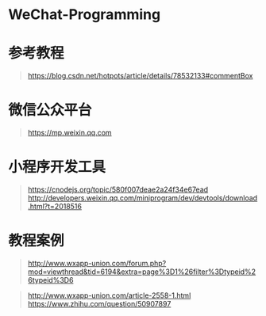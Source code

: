 # WeChat-Programming
# 参考教程
> https://blog.csdn.net/hotpots/article/details/78532133#commentBox
# 微信公众平台
> https://mp.weixin.qq.com
# 小程序开发工具
> https://cnodejs.org/topic/580f007deae2a24f34e67ead
> http://developers.weixin.qq.com/miniprogram/dev/devtools/download.html?t=2018516

# 教程案例
> http://www.wxapp-union.com/forum.php?mod=viewthread&tid=6194&extra=page%3D1%26filter%3Dtypeid%26typeid%3D6



> http://www.wxapp-union.com/article-2558-1.html
> https://www.zhihu.com/question/50907897
